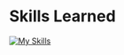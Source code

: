 # Skills Learned
[![My Skills](https://skillicons.dev/icons?i=c,cs,java&theme=light)](https://skillicons.dev)
